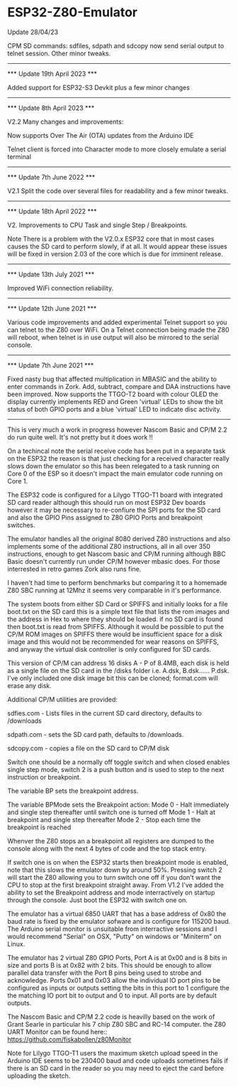 # ESP32-Z80-Emulator


Update 28/04/23

CPM SD commands: sdfiles, sdpath and sdcopy now send serial output to telnet session.
Other minor tweaks.

*************************

*** Update 19th April 2023 ***

Added support for ESP32-S3 Devkit plus a few minor changes


****************************

*** Update 8th April 2023 ***

V2.2 Many changes and improvements:

Now supports Over The Air (OTA) updates from the Arduino IDE

Telnet client is forced into Character mode to more closely emulate a serial terminal


****************************

*** Update 7th June 2022 ***

V2.1 Split the code over several files for readability and a few minor tweaks.


****************************

*** Update 18th April 2022 ***

V2. Improvements to CPU Task and single Step / Breakpoints.

Note
There is a problem with the V2.0.x ESP32 core that in most cases causes the SD card to perform slowly, if at all. It would appear these issues will be fixed in version 2.03 of the core which is due for imminent release.


****************************

*** Update 13th July 2021 ***

Improved WiFi connection reliability. 
****************************

*** Update 12th June 2021 ***

Various code improvements and added experimental Telnet support so you can telnet to the Z80 over WiFi. On a Telnet connection being made the Z80 will reboot, when telnet is in use output will also be mirrored to the serial console.
****************************

*** Update 7th June 2021 ***

Fixed nasty bug that affected multiplication in MBASIC and the ability to enter commands in Zork. Add, subtract, compare and DAA instructions have been improved.
Now supports the TTGO-T2 board with colour OLED the display currently implements RED and Green 'virtual' LEDs to show the bit status of both GPIO ports and a blue 'virtual' LED to indicate disc activity.
****************************


This is very much a work in progress however Nascom Basic and CP/M 2.2 do run quite well.
It's not pretty but it does work !!

On a techincal note the serial receive code has been put in a separate task on the ESP32 the reason is that just checking for a received character really slows down the emulator so this has been relegated to a task running on Core 0 of the ESP so it doesn't impact the main emulator code running on Core 1.

The ESP32 code is configured for a Lilygo TTGO-T1 board with integrated SD card reader although this should run on most ESP32 Dev boards however it may be necessary to re-confiure the SPI ports for the SD card and also the GPIO Pins assigned to Z80 GPIO Ports and breakpoint switches.

The emulator handles all the original 8080 derived Z80 instructions and also implements some of the additional Z80 instructions, all in all over 350 instructions, enough to get Nascom basic and CP/M running although BBC Basic doesn't currently run under CP/M however mbasic does. For those interrested in retro games Zork also runs fine.

I haven't had time to perform benchmarks but comparing it to a homemade Z80 SBC running at 12Mhz it seems very comparable in it's performance.

The system boots from either SD Card or SPIFFS and initially looks for a file boot.txt on the SD card this is a simple text file that lists the rom images and the address in Hex to where they should be loaded. if no SD card is found then boot.txt is read from SPIFFS. Although it would be possible to put the CP/M ROM images on SPIFFS there would be insufficient space for a disk image and this would not be recommended for wear reasons on SPIFFS, and anyway the virtual disk controller is only configured for SD cards.

This version of CP/M can address 16 disks A - P of 8.4MB, each disk is held as a single file on the SD card in the /disks folder i.e. A.dsk, B.dsk...... P.dsk.
I've only included one disk image bit this can be cloned; format.com will erase any disk.


Additional CP/M utilities are provided:

sdfies.com  - Lists files in the current SD card directory, defaults to /downloads

sdpath.com - sets the SD card path, defaults to /downloads.

sdcopy.com - copies a file on the SD card to CP/M disk


Switch one should be a normally off toggle switch and when closed enables single step mode, switch 2 is a push button and is used to step to the next instruction or breakpoint.

The variable BP sets the breakpoint address.

The variable BPMode sets the Breakpoint action:
Mode 0 - Halt immediately and single step thereafter until switch one is turned off
Mode 1 - Halt at breakpoint and single step thereafter
Mode 2 - Stop each time the breakpoint is reached

Whenver the Z80 stops an a breakpoint all registers are dumped to the console along with the next 4 bytes of code and the top stack entry.

If switch one is on when the ESP32 starts then breakpoint mode is enabled, note that this slows the emulator down by around 50%. Pressing switch 2 will start the Z80 allowing you to turn switch one off if you don't want the CPU to stop at the first breakpoint straight away.
From V1.2 I've added the ability to set the Breakpoint address and mode interractively on startup through the console. Just boot the ESP32 with switch one on.

The emulator has a virtual 6850 UART that has a base address of 0x80 the baud rate is fixed by the emulator sofware and is configure for 115200 baud.
The Arduino serial monitor is unsuitable from interractive sessions and I would recommend "Serial" on OSX, "Putty" on windows or "Miniterm" on Linux. 

The emulator has 2 virtual Z80 GPIO Ports, Port A is at 0x00 and is 8 bits in size and ports B is at 0x82 with 2 bits. This should be enough to allow parallel data transfer with the Port B pins being used to strobe and acknowledge.
Ports 0x01 and 0x03 allow the individual IO port pins to be configured as inputs or outputs setting the bits in this port to 1 configure the the matching IO port bit to output and 0 to input. All ports are by default outputs.

The Nascom Basic and CP/M 2.2 code is heavilly based on the work of Grant Searle in particular his 7 chip Z80 SBC and RC-14 computer. the Z80 UART Monitor can be found here:: https://github.com/fiskabollen/z80Monitor


Note for Lilygo TTGO-T1 users the maximum sketch upload speed in the Arduino IDE seems to be 230400 baud and code uploads sometimes fails if there is an SD card in the reader so you may need to eject the card before uploading the sketch.


